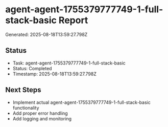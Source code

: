 # agent-agent-1755379777749-1-full-stack-basic Report

Generated: 2025-08-18T13:59:27.798Z

## Status
- Task: agent-agent-1755379777749-1-full-stack-basic
- Status: Completed
- Timestamp: 2025-08-18T13:59:27.798Z

## Next Steps
- Implement actual agent-agent-1755379777749-1-full-stack-basic functionality
- Add proper error handling
- Add logging and monitoring
